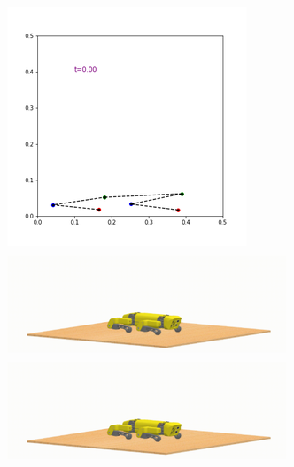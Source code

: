 ![Coach 7 simulation](Docs/animation.gif)

![Simultaneous rise simulation SolidWorks](Docs/StandUp-2.gif)

![Rear first rise simulation SolidWorks](Docs/RearFirst-2.gif)


